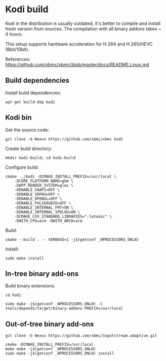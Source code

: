 # Kodi build

Kodi in the distribution is usually outdated, it's better to compile and install fresh version from sources.
The compilation with all binary addons takes ~ 4 hours.

This setup supports hardware acceleration for H.264 and H.265/HEVC (8bit/10bit).

References: https://github.com/xbmc/xbmc/blob/master/docs/README.Linux.md

## Build dependencies

Install build dependencies:

```shell
apt-get build-dep kodi
```

## Kodi bin

Get the source code:

```shell
git clone -b Nexus https://github.com/xbmc/xbmc kodi
```

Create build directory:

```shell
mkdir kodi-build; cd kodi-build
```

Configure build:

```shell
cmake ../kodi -DCMAKE_INSTALL_PREFIX=/usr/local \
    -DCORE_PLATFORM_NAME=gbm \
    -DAPP_RENDER_SYSTEM=gles \
    -DENABLE_VAAPI=OFF \
    -DENABLE_VDPAU=OFF \
    -DENABLE_OPENGL=OFF \
    -DENABLE_PULSEAUDIO=OFF \
    -DENABLE_INTERNAL_FMT=ON \
    -DENABLE_INTERNAL_SPDLOG=ON \
    -DCMAKE_CXX_STANDARD_LIBRARIES="-latomic" \
    -DWITH_CPU=arm -DWITH_ARCH=arm
```

Build:

```shell
cmake --build . -- VERBOSE=1 -j$(getconf _NPROCESSORS_ONLN)
```

Install:

```shell
sudo make install
```

## In-tree binary add-ons

Build binary extensions:

```shell
cd kodi
```

```shell
sudo make -j$(getconf _NPROCESSORS_ONLN) -C tools/depends/target/binary-addons PREFIX=/usr/local
```

## Out-of-tree binary add-ons

```shell
git clone -b Nexus https://github.com/xbmc/inputstream.adaptive.git
```

```shell
cmake -DCMAKE_INSTALL_PREFIX=/usr/local
make make -j$(getconf _NPROCESSORS_ONLN)
sudo make -j$(getconf _NPROCESSORS_ONLN) install
```
